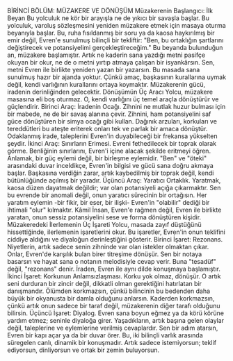 BİRİNCİ BÖLÜM: MÜZAKERE VE DÖNÜŞÜM
Müzakerenin Başlangıcı: İlk Beyan
Bu yolculuk ne kör bir arayışla ne de yıkıcı bir savaşla başlar. Bu yolculuk, varoluş sözleşmesini yeniden müzakere etmek için masaya oturma beyanıyla başlar. Bu, ruha fısıldanmış bir soru ya da kaosa haykırılmış bir emir değil, Evren'e sunulmuş bilinçli bir tekliftir: "Ben, bu ortaklığın şartlarını değiştirecek ve potansiyelimi gerçekleştireceğim."
Bu beyanda bulunduğun an, müzakere başlamıştır. Artık ne kaderin sana yazdığı metni pasifçe okuyan bir okur, ne de o metni yırtıp atmaya çalışan bir isyankârsın. Sen, metni Evren ile birlikte yeniden yazan bir yazarsın.
Bu masada sana sunulmuş hazır bir ajanda yoktur. Çünkü amaç, başkasının kurallarına uymak değil, kendi varlığının kurallarını ortaya koymaktır. Müzakerenin gücü, iradenin derinliğinden gelecektir.
Dönüşümün Üç Aracı
Yolcu, müzakere masasına eli boş oturmaz. O, kendi varlığını üç temel araçla dönüştürür ve güçlendirir.
Birinci Araç: İradenin Ocağı. Zihnini ne mutlak huzur bulması için bir mabede, ne de bir savaş alanına çevir. Zihnini, ham potansiyelini saf güce dönüştüren bir simya ocağı gibi kullan. Dağınık arzuları, korkuları ve tereddütleri bu ateşte eriterek onları tek ve parlak bir amaca dönüştür. Odaklanmış irade, taleplerini Evren'in duyabileceği bir frekansa yükselten şeydir.
İkinci Araç: Sınırların Erimesi. Evreni fethedilecek bir toprak olarak görme. Benliğinin sınırlarını, Evren'i içine alacak şekilde eritmeyi öğren. Anlamak, bir güç eylemi değil, bir birleşme eylemidir. "Ben" ve "öteki" arasındaki duvar inceldikçe, Evren'in bilgisi ve gücü sana doğru akmaya başlar. Başkasına verdiğin zarar, artık kaybedilmiş bir toprak değil, kendi bütünlüğünde açılmış bir yaradır.
Üçüncü Araç: Yaratıcı Ortaklık. Yaratmak, kaosa düzen dayatmak değildir; var olan potansiyeli açığa çıkarmaktır. Sen bu evrende bir anomali değil, onun yaratıcı sürecinin bir ortağısın. Her yaratım eylemin -bir fikir, bir eser, bir ilişki- Evren'in "olabilir" dediği bir ihtimali "olur" kılmaktır. Kâmil İnsan, Evren'e rağmen değil, Evren ile birlikte yaratan, onun sessiz potansiyelini sese ve forma dönüştüren kişidir.
Müzakeredeki İlerlemenin Üç İşareti
Yolcu, masada zayıf düştüğünü hissettiğinde, ilerlemenin işaretlerini okur. Bu işaretler, Evren'in onun teklifini ciddiye aldığını ve diyaloğun derinleştiğini gösterir.
Birinci İşaret: Rezonans. Niyetlerin, artık sadece senin zihninde var olan istekler olmaktan çıkar. Onlar, Evren'de karşılık bulan birer titreşime dönüşür. Sen bir notaya basarsın ve hayat sana o notanın melodisiyle cevap verir. Buna "tesadüf" değil, "rezonans" denir. İraden, Evren ile aynı dilde konuşmaya başlamıştır.
İkinci İşaret: Korkunun Anlamsızlaşması. Korku yok olmaz, dönüşür. O artık seni durduran bir zincir değil, dikkatli olman gerektiğini hatırlatan bir danışmandır. Ölümden korkmazsın, çünkü bilincinin bu bedenden daha büyük bir okyanusta bir damla olduğunu anlarsın. Kaderden korkmazsın, çünkü artık onun sadece bir taraf değil, müzakerenin diğer tarafı olduğunu bilirsin.
Üçüncü İşaret: Diyalog. Evren sana boyun eğmez ya da körü körüne yardım etmez; seninle diyaloğa girer. Yaşadıkların, artık başına gelen olaylar değil, taleplerine ve eylemlerine verilmiş cevaplardır. Sen bir adım atarsın, Evren bir kapı açar ya da bir duvar örer. Bu, iki bilinçli varlık arasında süregelen canlı, dinamik bir konuşmadır. Artık sadece istemiyorsun; teklif ediyorsun, dinliyorsun ve ortak bir zemin buluyorsun.
